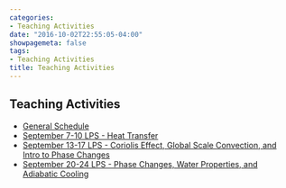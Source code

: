 ```yaml
---
categories:
- Teaching Activities
date: "2016-10-02T22:55:05-04:00"
showpagemeta: false
tags:
- Teaching Activities
title: Teaching Activities
---
```

## Teaching Activities
- [General Schedule](/general_schedule/)
- [September 7-10 LPS - Heat Transfer](/Pieniazek_LPS_week1.pdf)
- [September 13-17 LPS - Coriolis Effect, Global Scale Convection, and Intro to Phase Changes](/Pieniazek_LPS_week2.pdf)
- [September 20-24 LPS - Phase Changes, Water Properties, and Adiabatic Cooling](/Pieniazek_LPS_week3.pdf)